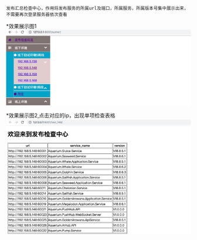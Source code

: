 ```
发布汇总检查中心，作用将发布服务的所属url及端口，所属服务，所属版本号集中展示出来，不需要再次登录服务器依次查看
```

*效果展示图1
![image1](https://github.com/herrywen-nanj/django_checkout-center/blob/master/pictures/A.png?raw=true)


*效果展示图2,点击对应的ip，出现单项检查表格
![image2](https://github.com/herrywen-nanj/django_checkout-center/blob/master/pictures/B.png?raw=true)


